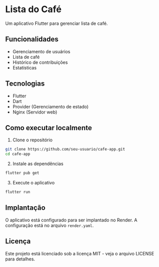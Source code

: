 # Lista do Café

Um aplicativo Flutter para gerenciar lista de café.

## Funcionalidades

- Gerenciamento de usuários
- Lista de café
- Histórico de contribuições
- Estatísticas

## Tecnologias

- Flutter
- Dart
- Provider (Gerenciamento de estado)
- Nginx (Servidor web)

## Como executar localmente

1. Clone o repositório

```bash
git clone https://github.com/seu-usuario/cafe-app.git
cd cafe-app
```

2. Instale as dependências

```bash
flutter pub get
```

3. Execute o aplicativo

```bash
flutter run
```

## Implantação

O aplicativo está configurado para ser implantado no Render. A configuração está no arquivo `render.yaml`.

## Licença

Este projeto está licenciado sob a licença MIT - veja o arquivo LICENSE para detalhes.
